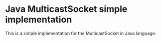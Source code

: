 # Java MulticastSocket simple implementation

This is a simple implementation for the MulticastSocket in Java language.
